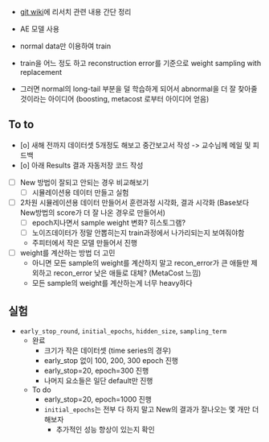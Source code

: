- [git wiki](https://github.com/minsoo9506/my-paper/wiki)에 리서치 관련 내용 간단 정리

- AE 모델 사용
- normal data만 이용하여 train
- train을 어느 정도 하고 reconstruction error를 기준으로 weight sampling with replacement
- 그러면 normal의 long-tail 부분을 덜 학습하게 되어서 abnormal을 더 잘 찾아줄 것이라는 아이디어 (boosting, metacost 로부터 아이디어 얻음)

## To to
- [o] 새해 전까지 데이터셋 5개정도 해보고 중간보고서 작성 -> 교수님께 메일 및 피드백
- [o] 아래 Results 결과 자동저장 코드 작성
- [ ] New 방법이 잘되고 안되는 경우 비교해보기
  - [ ] 시뮬레이션용 데이터 만들고 실험
- [ ] 2차원 시뮬레이션용 데이터 만들어서 훈련과정 시각화, 결과 시각화 (Base보다 New방법의 score가 더 잘 나온 경우로 만들어서)
  - [ ] epoch지나면서 sample weight 변화? 히스토그램?
  - [ ] 노이즈데이터가 정말 안뽑히는지 train과정에서 나가리되는지 보여줘야함
  - 주피터에서 작은 모델 만들어서 진행
- [ ] weight를 계산하는 방법 더 고민
  - 아니면 모든 sample의 weight를 계산하지 말고 recon_error가 큰 애들만 제외하고 recon_error 낮은 애들로 대체? (MetaCost 느낌)
  - 모든 sample의 weight를 계산하는게 너무 heavy하다

## 실험
- `early_stop_round`, `initial_epochs`, `hidden_size`, `sampling_term`
  - 완료
    - 크기가 작은 데이터셋 (time series의 경우)
    - early_stop 없이 100, 200, 300 epoch 진행
    - early_stop=20, epoch=300 진행
    - 나머지 요소들은 일단 default만 진행
  - To do
    - early_stop=20, epoch=1000 진행
    - `initial_epochs`는 전부 다 하지 말고 New의 결과가 잘나오는 몇 개만 더 해보자
      - 추가적인 성능 향상이 있는지 확인